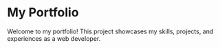 # My Portfolio

Welcome to my portfolio! This project showcases my skills, projects, and experiences as a web developer.
